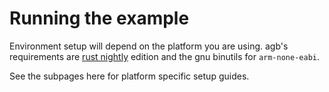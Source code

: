 # Running the example

Environment setup will depend on the platform you are using.
agb's requirements are [rust nightly](https://www.rust-lang.org/) edition and the gnu binutils for `arm-none-eabi`.

See the subpages here for platform specific setup guides.
